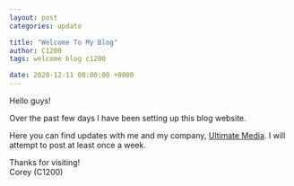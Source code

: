 ```yaml
---
layout: post
categories: update

title: "Welcome To My Blog"
author: C1200
tags: welcome blog c1200

date: 2020-12-11 00:00:00 +0000
---
```


Hello guys!

Over the past few days I have been setting up this blog website.

Here you can find updates with me and my company, [Ultimate Media](https://ultimatemedia.js.org). I will attempt to post at least once a week.

Thanks for visiting!<br>
Corey (C1200)
